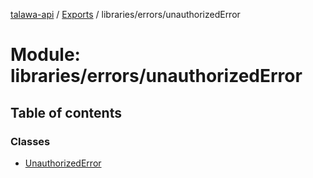 [talawa-api](../README.md) / [Exports](../modules.md) / libraries/errors/unauthorizedError

# Module: libraries/errors/unauthorizedError

## Table of contents

### Classes

- [UnauthorizedError](../classes/libraries_errors_unauthorizedError.UnauthorizedError.md)
